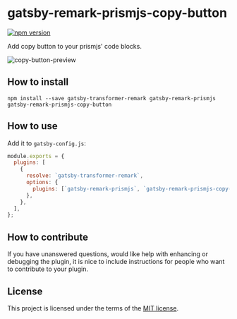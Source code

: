 # gatsby-remark-prismjs-copy-button

[![npm version](https://badge.fury.io/js/gatsby-remark-prismjs-copy-button.svg)](https://badge.fury.io/js/gatsby-remark-prismjs-copy-button)

Add copy button to your prismjs' code blocks.

![copy-button-preview](./assets/copy-preview.gif)

## How to install

```shell
npm install --save gatsby-transformer-remark gatsby-remark-prismjs gatsby-remark-prismjs-copy-button
```

## How to use

Add it to `gatsby-config.js`:

```javascript
module.exports = {
  plugins: [
    {
      resolve: `gatsby-transformer-remark`,
      options: {
        plugins: [`gatsby-remark-prismjs`, `gatsby-remark-prismjs-copy-button`],
      },
    },
  ],
};
```

## How to contribute

If you have unanswered questions, would like help with enhancing or debugging the plugin, it is nice to include instructions for people who want to contribute to your plugin.

## License

This project is licensed under the terms of the [MIT license](/LICENSE).
